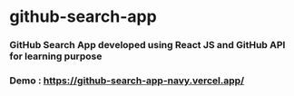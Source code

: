 # github-search-app
### GitHub Search App developed using React JS and GitHub API for learning purpose
### Demo : https://github-search-app-navy.vercel.app/
